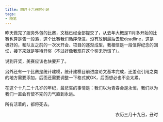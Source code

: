 ```yaml
---
title: 四月十六丑时小记
tags:
- 随笔
---
```


昨天做完了服务外包的比赛，文档已经全部提交了，从去年大概是11月多开始的比赛也算是告一段落，这个比赛我们循序渐进，没有放到最后去赶deadline，这是极好的，和队友之前的一次次开会、项目的逐渐成型，我相信是一段值得纪念的回忆，接下来就是等待开奖（不过好像我现在这个奖无所谓了）。

说到开奖，美赛应该也快要开了。

另外还有一个比赛是统计建模，统计建模目前进度论文基本完成，还差点引用之类的地方需要添加，后面还需要调整一下格式就OK，后面想必也不会太累。

在这个十几二十几岁的年纪，最悲哀的事情是：我们以为青春会是永恒，我们以为我们一直会有使不完的力气直到永远。

所有活着的，都将死去。

<p align="right">农历三月十九日，丑时</p>
